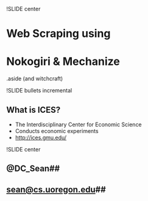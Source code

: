 !SLIDE center
# Web Scraping using #
# Nokogiri & Mechanize #
.aside (and witchcraft)

!SLIDE bullets incremental
## What is ICES? ##
* The Interdisciplinary Center for Economic Science
* Conducts economic experiments
* http://ices.gmu.edu/

!SLIDE center
## @DC_Sean##
## sean@cs.uoregon.edu##
